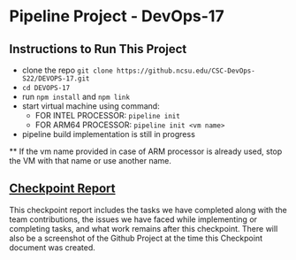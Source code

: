 # Pipeline Project - DevOps-17

## Instructions to Run This Project
- clone the repo `git clone https://github.ncsu.edu/CSC-DevOps-S22/DEVOPS-17.git`
- `cd DEVOPS-17`
- run `npm install` and `npm link`
- start virtual machine using command:
  - FOR INTEL PROCESSOR: `pipeline init`
  - FOR ARM64 PROCESSOR: `pipeline init <vm name>`
- pipeline build implementation is still in progress

** If the vm name provided in case of ARM processor is already used, stop the VM with that name or use another name.


## [Checkpoint Report](https://github.ncsu.edu/CSC-DevOps-S22/DEVOPS-17/blob/main/CHECKPOINT-M1.md)
This checkpoint report includes the tasks we have completed along with the team contributions, the issues we have faced while implementing or completing tasks, and what work remains after this checkpoint. There will also be a screenshot of the Github Project at the time this Checkpoint document was created.
